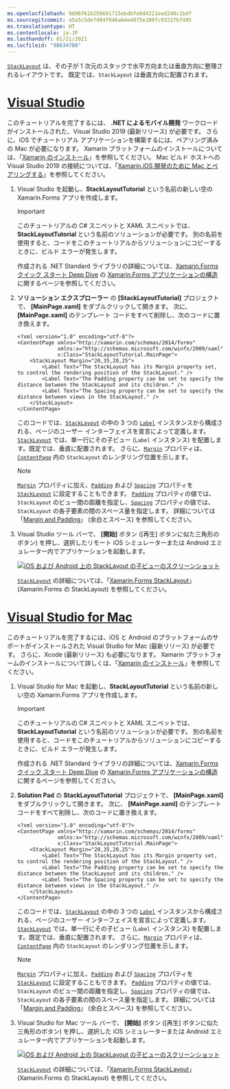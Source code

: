 ```yaml
---
ms.openlocfilehash: 9d96f61b258691715ebdbfe0d4221eed240c1bdf
ms.sourcegitcommit: a5a5c5de7d04f046a64e4875e180fc93227bf495
ms.translationtype: HT
ms.contentlocale: ja-JP
ms.lasthandoff: 01/21/2021
ms.locfileid: "98634780"
---
```

[`StackLayout`](xref:Xamarin.Forms.StackLayout) は、その子が 1 次元のスタックで水平方向または垂直方向に整理されるレイアウトです。 既定では、`StackLayout` は垂直方向に配置されます。

# <a name="visual-studio"></a>[Visual Studio](#tab/vswin)

このチュートリアルを完了するには、 **.NET によるモバイル開発** ワークロードがインストールされた、Visual Studio 2019 (最新リリース) が必要です。 さらに、iOS でチュートリアル アプリケーションを構築するには、ペアリング済みの Mac が必要になります。 Xamarin プラットフォームのインストールについては、「[Xamarin のインストール](~/get-started/installation/index.md)」を参照してください。 Mac ビルド ホストへの Visual Studio 2019 の接続については、「[Xamarin.iOS 開発のために Mac とペアリングする](~/ios/get-started/installation/windows/connecting-to-mac/index.md)」を参照してください。

1. Visual Studio を起動し、**StackLayoutTutorial** という名前の新しい空の Xamarin.Forms アプリを作成します。

    > [!IMPORTANT]
    > このチュートリアルの C# スニペットと XAML スニペットでは、**StackLayoutTutorial** という名前のソリューションが必要です。 別の名前を使用すると、コードをこのチュートリアルからソリューションにコピーするときに、ビルド エラーが発生します。

    作成される .NET Standard ライブラリの詳細については、[Xamarin.Forms クイック スタート Deep Dive](~/get-started/quickstarts/deepdive.md) の [Xamarin.Forms アプリケーションの構造](~/get-started/quickstarts/deepdive.md#anatomy-of-a-xamarinforms-application)に関するページを参照してください。

1. **ソリューション エクスプローラー** の **[StackLayoutTutorial]** プロジェクトで、 **[MainPage.xaml]** をダブルクリックして開きます。 次に、 **[MainPage.xaml]** のテンプレート コードをすべて削除し、次のコードに置き換えます。

    ```xaml
    <?xml version="1.0" encoding="utf-8"?>
    <ContentPage xmlns="http://xamarin.com/schemas/2014/forms"
                 xmlns:x="http://schemas.microsoft.com/winfx/2009/xaml"
                 x:Class="StackLayoutTutorial.MainPage">
        <StackLayout Margin="20,35,20,25">
            <Label Text="The StackLayout has its Margin property set, to control the rendering position of the StackLayout." />
            <Label Text="The Padding property can be set to specify the distance between the StackLayout and its children." />
            <Label Text="The Spacing property can be set to specify the distance between views in the StackLayout." />
        </StackLayout>
    </ContentPage>
    ```

    このコードでは、[`StackLayout`](xref:Xamarin.Forms.StackLayout) の中の 3 つの [`Label`](xref:Xamarin.Forms.Label) インスタンスから構成される、ページのユーザー インターフェイスを宣言によって定義します。 [`StackLayout`](xref:Xamarin.Forms.StackLayout) では、単一行にその子ビュー (`Label` インスタンス) を配置します。既定では、垂直に配置されます。 さらに、[`Margin`](xref:Xamarin.Forms.View.Margin) プロパティは、[`ContentPage`](xref:Xamarin.Forms.ContentPage) 内の `StackLayout` のレンダリング位置を示します。

    > [!NOTE]
    > [`Margin`](xref:Xamarin.Forms.View.Margin) プロパティに加え、[`Padding`](xref:Xamarin.Forms.Layout.Padding) および [`Spacing`](xref:Xamarin.Forms.StackLayout.Spacing) プロパティを [`StackLayout`](xref:Xamarin.Forms.StackLayout) に設定することもできます。 [`Padding`](xref:Xamarin.Forms.Layout.Padding) プロパティの値では、`StackLayout` のビュー間の距離を指定し、[`Spacing`](xref:Xamarin.Forms.StackLayout.Spacing) プロパティの値では、`StackLayout` の各子要素の間のスペース量を指定します。 詳細については「[Margin and Padding](~/xamarin-forms/user-interface/layouts/margin-and-padding.md)」 (余白とスペース) を参照してください。

1. Visual Studio ツール バーで、 **[開始]** ボタン ([再生] ボタンに似た三角形のボタン) を押し、選択したリモート iOS シミュレーターまたは Android エミュレーター内でアプリケーションを起動します。

    [![iOS および Android 上の StackLayout の子ビューのスクリーンショット](../images/create-stacklayout.png "ラベル インスタンスを含む StackLayout")](../images/create-stacklayout-large.png#lightbox "ラベル インスタンスを含む StackLayout")

    [`StackLayout`](xref:Xamarin.Forms.StackLayout) の詳細については、「[Xamarin.Forms StackLayout](~/xamarin-forms/user-interface/layouts/stacklayout.md)」 (Xamarin.Forms の StackLayout) を参照してください。

# <a name="visual-studio-for-mac"></a>[Visual Studio for Mac](#tab/vsmac)

このチュートリアルを完了するには、iOS と Android のプラットフォームのサポートがインストールされた Visual Studio for Mac (最新リリース) が必要です。 さらに、Xcode (最新リリース) も必要になります。 Xamarin プラットフォームのインストールについて詳しくは、「[Xamarin のインストール](~/get-started/installation/index.md)」を参照してください。

1. Visual Studio for Mac を起動し、**StackLayoutTutorial** という名前の新しい空の Xamarin.Forms アプリを作成します。

    > [!IMPORTANT]
    > このチュートリアルの C# スニペットと XAML スニペットでは、**StackLayoutTutorial** という名前のソリューションが必要です。 別の名前を使用すると、コードをこのチュートリアルからソリューションにコピーするときに、ビルド エラーが発生します。

    作成される .NET Standard ライブラリの詳細については、[Xamarin.Forms クイック スタート Deep Dive](~/get-started/first-app/index.md) の [Xamarin.Forms アプリケーションの構造](~/get-started/first-app/index.md)に関するページを参照してください。

1. **Solution Pad** の **StackLayoutTutorial** プロジェクトで、 **[MainPage.xaml]** をダブルクリックして開きます。 次に、 **[MainPage.xaml]** のテンプレート コードをすべて削除し、次のコードに置き換えます。

    ```xaml
    <?xml version="1.0" encoding="utf-8"?>
    <ContentPage xmlns="http://xamarin.com/schemas/2014/forms"
                 xmlns:x="http://schemas.microsoft.com/winfx/2009/xaml"
                 x:Class="StackLayoutTutorial.MainPage">
        <StackLayout Margin="20,35,20,25">
            <Label Text="The StackLayout has its Margin property set, to control the rendering position of the StackLayout." />
            <Label Text="The Padding property can be set to specify the distance between the StackLayout and its children." />
            <Label Text="The Spacing property can be set to specify the distance between views in the StackLayout." />
        </StackLayout>
    </ContentPage>
    ```

    このコードでは、[`StackLayout`](xref:Xamarin.Forms.StackLayout) の中の 3 つの [`Label`](xref:Xamarin.Forms.Label) インスタンスから構成される、ページのユーザー インターフェイスを宣言によって定義します。 [`StackLayout`](xref:Xamarin.Forms.StackLayout) では、単一行にその子ビュー (`Label` インスタンス) を配置します。既定では、垂直に配置されます。 さらに、[`Margin`](xref:Xamarin.Forms.View.Margin) プロパティは、[`ContentPage`](xref:Xamarin.Forms.ContentPage) 内の `StackLayout` のレンダリング位置を示します。

    > [!NOTE]
    > [`Margin`](xref:Xamarin.Forms.View.Margin) プロパティに加え、[`Padding`](xref:Xamarin.Forms.Layout.Padding) および [`Spacing`](xref:Xamarin.Forms.StackLayout.Spacing) プロパティを [`StackLayout`](xref:Xamarin.Forms.StackLayout) に設定することもできます。 [`Padding`](xref:Xamarin.Forms.Layout.Padding) プロパティの値では、`StackLayout` のビュー間の距離を指定し、[`Spacing`](xref:Xamarin.Forms.StackLayout.Spacing) プロパティの値では、`StackLayout` の各子要素の間のスペース量を指定します。 詳細については「[Margin and Padding](~/xamarin-forms/user-interface/layouts/margin-and-padding.md)」 (余白とスペース) を参照してください。

1. Visual Studio for Mac ツール バーで、 **[開始]** ボタン ([再生] ボタンに似た三角形のボタン) を押し、選択した iOS シミュレーターまたは Android エミュレーター内でアプリケーションを起動します。

    [![iOS および Android 上の StackLayout の子ビューのスクリーンショット](../images/create-stacklayout.png "ラベル インスタンスを含む StackLayout")](../images/create-stacklayout-large.png#lightbox "ラベル インスタンスを含む StackLayout")

    [`StackLayout`](xref:Xamarin.Forms.StackLayout) の詳細については、「[Xamarin.Forms StackLayout](~/xamarin-forms/user-interface/layouts/stacklayout.md)」 (Xamarin.Forms の StackLayout) を参照してください。

